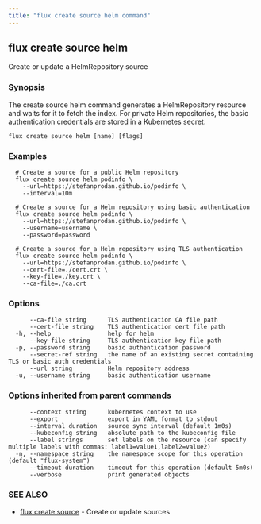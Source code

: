 ```yaml
---
title: "flux create source helm command"
---
```

## flux create source helm

Create or update a HelmRepository source

### Synopsis

The create source helm command generates a HelmRepository resource and waits for it to fetch the index.
For private Helm repositories, the basic authentication credentials are stored in a Kubernetes secret.

```
flux create source helm [name] [flags]
```

### Examples

```
  # Create a source for a public Helm repository
  flux create source helm podinfo \
    --url=https://stefanprodan.github.io/podinfo \
    --interval=10m

  # Create a source for a Helm repository using basic authentication
  flux create source helm podinfo \
    --url=https://stefanprodan.github.io/podinfo \
    --username=username \
    --password=password

  # Create a source for a Helm repository using TLS authentication
  flux create source helm podinfo \
    --url=https://stefanprodan.github.io/podinfo \
    --cert-file=./cert.crt \
    --key-file=./key.crt \
    --ca-file=./ca.crt
```

### Options

```
      --ca-file string      TLS authentication CA file path
      --cert-file string    TLS authentication cert file path
  -h, --help                help for helm
      --key-file string     TLS authentication key file path
  -p, --password string     basic authentication password
      --secret-ref string   the name of an existing secret containing TLS or basic auth credentials
      --url string          Helm repository address
  -u, --username string     basic authentication username
```

### Options inherited from parent commands

```
      --context string      kubernetes context to use
      --export              export in YAML format to stdout
      --interval duration   source sync interval (default 1m0s)
      --kubeconfig string   absolute path to the kubeconfig file
      --label strings       set labels on the resource (can specify multiple labels with commas: label1=value1,label2=value2)
  -n, --namespace string    the namespace scope for this operation (default "flux-system")
      --timeout duration    timeout for this operation (default 5m0s)
      --verbose             print generated objects
```

### SEE ALSO

* [flux create source](../flux_create_source/)	 - Create or update sources

